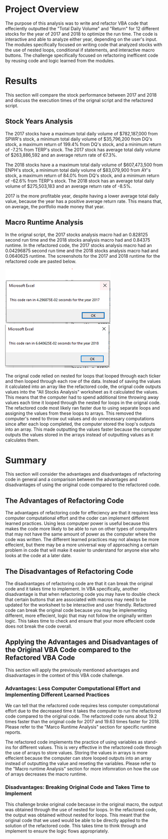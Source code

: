 # Project Overview 
The purpose of this analysis was to write and refactor VBA code that effeciently outputted the "Total Daily Volume" and "Return" for 12 different stocks for the year of 2017 and 2018 to optimize the run time.  The code is interactive and able to analyze either year, depending on the user's input.  The modules specifically focused on writing code that analyzed stocks with the use of nested loops, conditional if statements, and interactive macro buttons.  The challenge specifically focused on refactoring inefficent code by reusing code and logic learned from the modules.  

# Results 
This section will compare the stock performance between 2017 and 2018 and discuss the execution times of the orignal script and the refactored script. 

## Stock Years Analysis 
The 2017 stocks have a maximum total daily volume of $782,187,000 from SPWR's stock, a minimum total daily volume of $35,796,200 from DQ's stock, a maximum return of 199.4% from DQ's stock, and a minimum return of -7.2% from TERP's stock.  The 2017 stock has average total daily volume of $263,886,592 and an average return rate of 67.3%. 

The 2018 stocks have a a maximum total daily volume of $607,473,500 from ENPH's stock, a minimum total daily volume of $83,079,900 from AY's stock, a maximum return of 84.0% from DQ's stock, and a minimum return of -62.6% from TERP's stock.  The 2018 stock has an average total daily volume of $275,503,183 and an average return rate of -8.5%.

2017 is the more profitable year, despite having a lower average total daily value, because the year has a positive average return rate.  This means that, on average, the portfolio made money that year. 

## Macro Runtime Analysis
In the orignal script, the 2017 stocks analysis macro had an 0.828125 second run time and the 2018 stocks analysis macro had and 0.84375 runtime.  In the refactored code, the 2017 stocks analysis macro had an 0.04296875 second run time and the 2018 stocks analysis macro had and 0.0640625 runtime.  The screenshots for the 2017 and 2018 runtime for the refactored code are pasted below. 

![2017 Refactored Runtime](https://github.com/awar2170/stock-analysis/blob/main/VBA_Challenge_2017.PNG)
![2018 Refactored Runtime](https://github.com/awar2170/stock-analysis/blob/main/VBA_Challenge_2018.PNG)

The orignal code relied on nested for loops that looped through each ticker and then looped through each row of the data.  Instead of saving the values it calculated into an array like the refactored code, the orignal code outputs values into the "All Stocks Analysis" worksheet as it calculated the values.  This means that the computer had to spend additional time throwing away values each time it looped through the nested for loops in the orignal code.  The refactored code most likely ran faster due to using separate loops and assigning the values from these loops to arrays.  This removed the computer's need to throw out values and do unnecessary computations since after each loop completed, the computer stored the loop's outputs into an array.  This made outputting the values faster because the computer outputs the values stored in the arrays instead of outputting values as it calculates them.        

# Summary
This section will consider the advantages and disadvantages of refactoring code in general and a comparison between the advantages and disadvantages of using the original code compared to the refactored code. 

## The Advantages of Refactoring Code 
The advantages of refactoring code for effeciency are that it requires less computer computational effort and the coder can implement different learned practices.  Using less computper power is useful because this makes the code more likely to be able to run on other types of computers that may not have the same amount of power as the computer where the code was written.  The different learned practices may not always be more effecient, but there may be a more universal way of approaching a certain problem in code that will make it easier to understand for anyone else who looks at the code at a later date.

## The Disadvantages of Refactoring Code 
The disadvantages of refactoring code are that it can break the original code and it takes time to implement.  In VBA specifically, another disadvantage is that when refactoring code you may have to double check that certain buttons that are associated with macros may need to be updated for the worksheet to be interactive and user friendly.  Refactored code can break the original code because you may be implementing different, more effecient, logic that may not follow the originally written logic.  This takes time to check and ensure that your more effecient code does not break the code overall. 

## Applying the Advantages and Disadvantages of the Original VBA Code compared to the Refactored VBA Code
This section will apply the previously mentioned advantages and disadvantages in the context of this VBA code challenge. 

### Advantages: Less Computer Computational Effort and Implementing Different Learned Practices
We can tell that the refactored code requires less computer computational effort due to the decreased time it takes the computer to run the refactored code compared to the original code.  The refactored code runs about 19.2 times faster than the original code for 2017 and 19.63 times faster for 2018.  Please refer to the "Marco Runtime Analysis" section for specific runtime reports.

The refactored code implements the practice of using variables as stand-ins for different values.  This is very effective in the refactored code through the use of arrays to store values.  Storing the values in arrays is more effecient because the computer can store looped outputs into an array instead of outputting the value and reseting the variables.  Please refer to the "Macro runtime Analysis" section for more infomration on how the use of arrays decreases the macro runtime.  

### Disadvantages: Breaking Original Code and Takes Time to Implement
This challenge broke original code because in the original macro, the output was obtained through the use of nested for loops.  In the refactored code, the output was obtained without nested for loops.  This meant that the original code that we used would be able to be directly applied to the solution of the refactored code.  This takes time to think through and implement to ensure the logic flows appropriately. 
